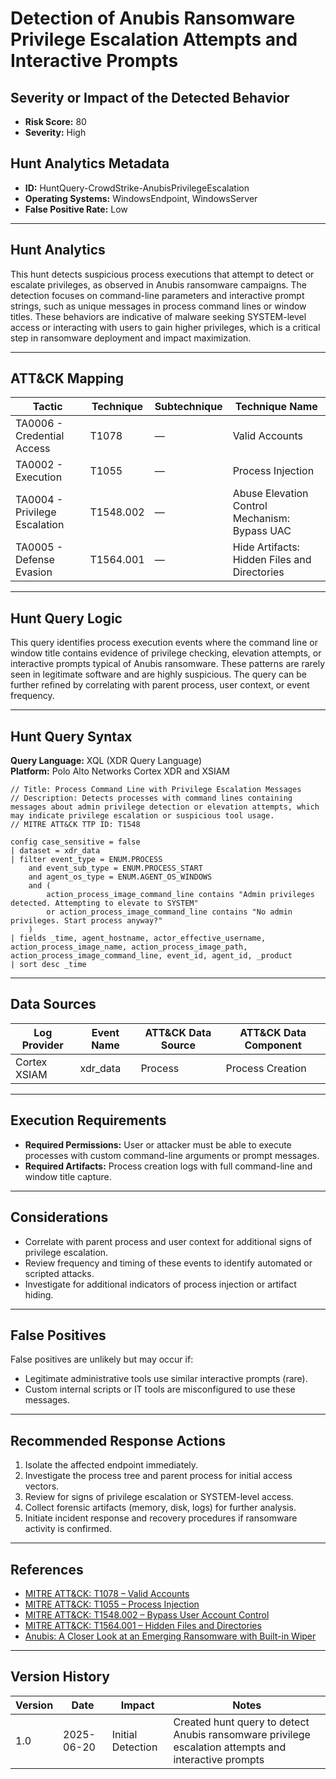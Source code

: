 # Detection of Anubis Ransomware Privilege Escalation Attempts and Interactive Prompts

## Severity or Impact of the Detected Behavior
- **Risk Score:** 80
- **Severity:** High

## Hunt Analytics Metadata

- **ID:** HuntQuery-CrowdStrike-AnubisPrivilegeEscalation
- **Operating Systems:** WindowsEndpoint, WindowsServer
- **False Positive Rate:** Low

---

## Hunt Analytics

This hunt detects suspicious process executions that attempt to detect or escalate privileges, as observed in Anubis ransomware campaigns. The detection focuses on command-line parameters and interactive prompt strings, such as unique messages in process command lines or window titles. These behaviors are indicative of malware seeking SYSTEM-level access or interacting with users to gain higher privileges, which is a critical step in ransomware deployment and impact maximization.

---

## ATT&CK Mapping

| Tactic                        | Technique   | Subtechnique | Technique Name                                             |
|------------------------------|-------------|--------------|-----------------------------------------------------------|
| TA0006 - Credential Access    | T1078       | —            | Valid Accounts                                            |
| TA0002 - Execution           | T1055       | —            | Process Injection                                         |
| TA0004 - Privilege Escalation| T1548.002   | —            | Abuse Elevation Control Mechanism: Bypass UAC             |
| TA0005 - Defense Evasion     | T1564.001   | —            | Hide Artifacts: Hidden Files and Directories              |

---

## Hunt Query Logic

This query identifies process execution events where the command line or window title contains evidence of privilege checking, elevation attempts, or interactive prompts typical of Anubis ransomware. These patterns are rarely seen in legitimate software and are highly suspicious. The query can be further refined by correlating with parent process, user context, or event frequency.

---

## Hunt Query Syntax

**Query Language:** XQL (XDR Query Language)  
**Platform:** Polo Alto Networks Cortex XDR and XSIAM

```xql
// Title: Process Command Line with Privilege Escalation Messages
// Description: Detects processes with command lines containing messages about admin privilege detection or elevation attempts, which may indicate privilege escalation or suspicious tool usage.
// MITRE ATT&CK TTP ID: T1548

config case_sensitive = false 
| dataset = xdr_data 
| filter event_type = ENUM.PROCESS 
    and event_sub_type = ENUM.PROCESS_START 
    and agent_os_type = ENUM.AGENT_OS_WINDOWS
    and (
        action_process_image_command_line contains "Admin privileges detected. Attempting to elevate to SYSTEM"
        or action_process_image_command_line contains "No admin privileges. Start process anyway?"
    )
| fields _time, agent_hostname, actor_effective_username, action_process_image_name, action_process_image_path, action_process_image_command_line, event_id, agent_id, _product
| sort desc _time
```

---

## Data Sources

| Log Provider | Event Name       | ATT&CK Data Source  | ATT&CK Data Component  |
|--------------|------------------|---------------------|------------------------|
| Cortex XSIAM|    xdr_data       | Process             | Process Creation       |

---

## Execution Requirements

- **Required Permissions:** User or attacker must be able to execute processes with custom command-line arguments or prompt messages.
- **Required Artifacts:** Process creation logs with full command-line and window title capture.

---

## Considerations

- Correlate with parent process and user context for additional signs of privilege escalation.
- Review frequency and timing of these events to identify automated or scripted attacks.
- Investigate for additional indicators of process injection or artifact hiding.

---

## False Positives

False positives are unlikely but may occur if:
- Legitimate administrative tools use similar interactive prompts (rare).
- Custom internal scripts or IT tools are misconfigured to use these messages.

---

## Recommended Response Actions

1. Isolate the affected endpoint immediately.
2. Investigate the process tree and parent process for initial access vectors.
3. Review for signs of privilege escalation or SYSTEM-level access.
4. Collect forensic artifacts (memory, disk, logs) for further analysis.
5. Initiate incident response and recovery procedures if ransomware activity is confirmed.

---

## References

- [MITRE ATT&CK: T1078 – Valid Accounts](https://attack.mitre.org/techniques/T1078/)
- [MITRE ATT&CK: T1055 – Process Injection](https://attack.mitre.org/techniques/T1055/)
- [MITRE ATT&CK: T1548.002 – Bypass User Account Control](https://attack.mitre.org/techniques/T1548/002/)
- [MITRE ATT&CK: T1564.001 – Hidden Files and Directories](https://attack.mitre.org/techniques/T1564/001/)
- [Anubis: A Closer Look at an Emerging Ransomware with Built-in Wiper](https://www.trendmicro.com/en_us/research/25/f/anubis-a-closer-look-at-an-emerging-ransomware.html)

---

## Version History

| Version | Date       | Impact            | Notes                                                                                      |
|---------|------------|-------------------|--------------------------------------------------------------------------------------------|
| 1.0     | 2025-06-20 | Initial Detection | Created hunt query to detect Anubis ransomware privilege escalation attempts and interactive prompts |
